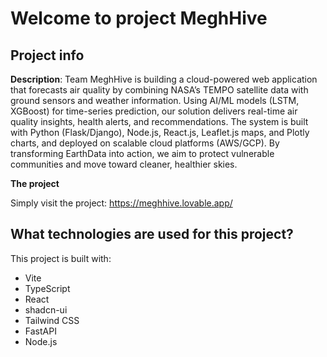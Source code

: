 # Welcome to project MeghHive

## Project info

**Description**:  Team MeghHive is building a cloud-powered web application that forecasts air quality by combining NASA’s TEMPO satellite data with ground sensors and weather information. Using AI/ML models (LSTM, XGBoost) for time-series prediction, our solution delivers real-time air quality insights, health alerts, and recommendations. The system is built with Python (Flask/Django), Node.js, React.js, Leaflet.js maps, and Plotly charts, and deployed on scalable cloud platforms (AWS/GCP). By transforming EarthData into action, we aim to protect vulnerable communities and move toward cleaner, healthier skies.


**The project**

Simply visit the project: https://meghhive.lovable.app/

## What technologies are used for this project?

This project is built with:

- Vite
- TypeScript
- React
- shadcn-ui
- Tailwind CSS
- FastAPI
- Node.js
